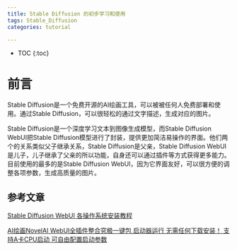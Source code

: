 ```yaml
---
title: Stable Diffusion 的初步学习和使用
tags: Stable_Diffusion 
categories: tutorial

---
```


* TOC
{:toc}




# 前言

Stable Diffusion是一个免费开源的AI绘画工具，可以被被任何人免费部署和使用。通过Stable Diffusion，可以很轻松的通过文字描述，生成对应的图片。

Stable Diffusion是一个深度学习文本到图像生成模型，而Stable Diffusion WebUI把Stable Diffusion模型进行了封装，提供更加简洁易操作的界面。他们两个的关系类似父子继承关系，Stable Diffusion是父亲，Stable Diffusion WebUI是儿子，儿子继承了父亲的所以功能，自身还可以通过插件等方式获得更多能力。目前使用的最多的是Stable Diffusion WebUI，因为它界面友好，可以很方便的调整各项参数，生成高质量的图片。

## 参考文章

[Stable Diffusion WebUI 各操作系统安装教程](https://baijiahao.baidu.com/s?id=1766121734072565083)

[AI绘画NovelAI WebUI全插件整合究极一键包 启动器运行 无需任何下载安装！ 支持A卡CPU启动 可自由配置启动参数](https://www.bilibili.com/video/BV1414y1W7QZ/?share_source=copy_web&vd_source=d731bb2788593a19ceaee0d0591aeb54)


